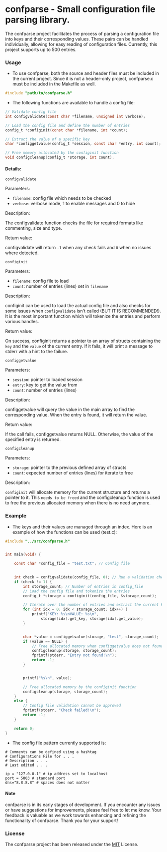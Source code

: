 # confparse - Small configuration file parsing library. 

The confparse project facilitates the process of parsing a configuration file into keys and their corresponding values. These pairs can be handled individually, allowing for easy reading of configuration files. Currently, this project supports up to 500 entries.

### Usage

- To use confparse, both the source and header files must be included in the current project. Since it is not a header-only project, confparse.c must be included in the Makefile as well.

```C
#include "path/to/confparse.h"
```

- The following functions are available to handle a config file:

```C
// Validate config file
int configvalidate(const char *filename, unsigned int verbose);

// Load the config file and define the number of entries
config_t *configinit(const char *filename, int *count);

// Extract the value of a specific key
char *configgetvalue(config_t *session, const char *entry, int count);

// Free memory allocated by the configinit function
void configcleanup(config_t *storage, int count);
```

#### Details:
`configvalidate`

Parameters:
- `filename`: config file which needs to be checked
- `verbose`: verbose mode, 1 to enable messages and 0 to hide

Description:

The configvalidate function checks the file for required formats like commenting, size and type.

Return value:

configvalidate will return `-1` when any check fails and `0` when no issues where detected.

`configinit`

Parameters:
- `filename`: config file to load
- `count`: number of entries (lines) set in `filename`

Description:

configinit can be used to load the actual config file and also checks for some issues when `configvalidate` isn't called (BUT IT IS RECOMMENDED!). It is the most important function which will tokenize the entries and perform various handles.

Return value:

On success, configinit returns a pointer to an array of structs containing the `key` and the `value` of the current entry. If it fails, it will print a message to stderr with a hint to the failure.


`configgetvalue`

Parameters:
- `session`: pointer to loaded session
- `entry`: key to get the value from
- `count`: number of entries (lines)


Description:

configgetvalue will query the value in the main array to find the corresponding value. When the entry is found, it will return the value.

Return value:

If the call fails, configgetvalue returns NULL. Otherwise, the value of the specified entry is returned.


`configcleanup`

Parameters:
- `storage`: pointer to the previous defined array of structs
- `count`: expected number of entries (lines) for iterate to free  

Description:

`configinit` will allocate memory for the current structure and returns a pointer to it. This `needs to be freed` and the configcleanup function is used to free the previous allocated memory when there is no need anymore.


### Example
- The keys and their values are managed through an index. Here is an example of how the functions can be used (test.c):

```C
#include "../src/confparse.h"


int main(void) {

	const char *config_file = "test.txt"; // Config file
	

	int check = configvalidate(config_file, 0); // Run a validation check
	if (check != 1) {
		int storage_count; // Number of entries in config_file
		// Load the config file and tokenize the entries
		config_t *storage = configinit(config_file, &storage_count);

		// Iterate over the number of entries and extract the current key and value
		for (int idx = 0; idx < storage_count; idx++) {
			printf("KEY: %s\nVALUE: %s\n",
				storage[idx].get_key, storage[idx].get_value);
		}


		char *value = configgetvalue(storage, "test", storage_count);
		if (value == NULL) {
			// Free allocated memory when configgetvalue does not found the entry
			configcleanup(storage, storage_count);
			fprintf(stderr, "Entry not found!\n");
			return -1;
		}


		printf("%s\n", value);

		// Free allocated memory by the configinit function
		configcleanup(storage, storage_count);
	}
	else {
		// Config file validation cannot be approved
		fprintf(stderr, "Check failed!\n");
		return -1;
	}

	return 0;
}

```

- The config file pattern currently supported is:
```
# Comments can be defined using a hashtag
# Configurations File for . . . 
# Description . . .
# Last edited . . . 

ip = "127.0.0.1" # ip address set to localhost
port = 5003 # standard port 
dns="8.8.8.8" # spaces does not matter 
```

#### Note 

confparse is in its early stages of development.
If you encounter any issues or have suggestions for improvements, please feel free to let me know. Your feedback is valuable as we work towards enhancing and refining the functionality of confparse. Thank you for your support!


### License

The confparse project has been released under the [MIT](https://github.com/DefNu1l/confparse/blob/main/LICENSE) License.
